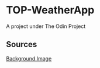 # TOP-WeatherApp
A project under The Odin Project

## Sources

[Background Image](https://www.deviantart.com/arsenixc/art/Street2-night-786418635)
